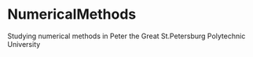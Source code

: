 # NumericalMethods
Studying numerical methods in Peter the Great St.Petersburg Polytechnic University
